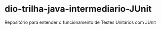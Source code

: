 # dio-trilha-java-intermediario-JUnit
Repositório para entender o funcionamento de Testes Unitários com JUnit
